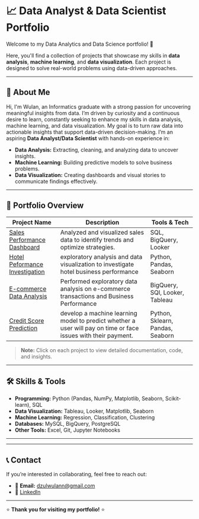 # 📈 Data Analyst & Data Scientist Portfolio

Welcome to my Data Analytics and Data Science portfolio! 👋  

Here, you'll find a collection of projects that showcase my skills in **data analysis**, **machine learning**, and **data visualization**. Each project is designed to solve real-world problems using data-driven approaches.

---

## 🚀 About Me

Hi, I'm Wulan, an Informatics graduate with a strong passion for uncovering meaningful insights from data. I’m driven by curiosity and a continuous desire to learn, constantly seeking to enhance my skills in data analysis, machine learning, and data visualization. My goal is to turn raw data into actionable insights that support data-driven decision-making.
I’m an aspiring **Data Analyst/Data Scientist** with hands-on experience in:  
- **Data Analysis:** Extracting, cleaning, and analyzing data to uncover insights.  
- **Machine Learning:** Building predictive models to solve business problems.  
- **Data Visualization:** Creating dashboards and visual stories to communicate findings effectively.

---

## 📂 Portfolio Overview

| Project Name                        | Description                                      | Tools & Tech                   |
|------------------------------------|-------------------------------------------------|--------------------------------|
| [Sales Performance Dashboard](https://github.com/dzulwulann/KF_BranchAnalytics)   | Analyzed and visualized sales data to identify trends and optimize strategies. | SQL, BigQuery, Looker           |
| [Hotel Peformance Investigation](https://github.com/dzulwulann/Hotel_performance)     | exploratory analysis and data visualization to investigate hotel business performance   | Python, Pandas, Seaborn   |
| [E-commerce Data Analysis](https://github.com/dzulwulann/Ecomerce_Business)      | Performed exploratory data analysis on e-commerce transactions and Business Performance | BigQuery, SQl, Looker, Tableau   |
| [Credit Score Prediction](https://github.com/dzulwulann/CreditScorePrediction)   | develop a machine learning model to predict whether a user will pay on time or face issues with their payment.       | Python, Sklearn, Pandas, Seaborn |

> **Note:** Click on each project to view detailed documentation, code, and insights.

---

## 🛠️ Skills & Tools

- **Programming:** Python (Pandas, NumPy, Matplotlib, Seaborn, Scikit-learn), SQL  
- **Data Visualization:** Tableau, Looker, Matplotlib, Seaborn 
- **Machine Learning:** Regression, Classification, Clustering  
- **Databases:** MySQL, BigQuery, PostgreSQL  
- **Other Tools:** Excel, Git, Jupyter Notebooks  

---

<!-- ## 📊 Featured Project: Sales Performance Dashboard

**Description:**  
Analyzed a large dataset of sales transactions to identify revenue growth, top-performing branch, and regional growth opportunities.

**Key Highlights:**  
- Processed 100,000+ rows of raw data.  
- Created an interactive dashboard using Looker. 


👉 [View Project Here](https://github.com/dzulwulann/KF_BranchAnalytics) -->

---

## 📞 Contact

If you’re interested in collaborating, feel free to reach out:  
- 📧 **Email:** dzulwulann@gmail.com  
- 💼 [LinkedIn](https://www.linkedin.com/in/dzulwulan/)  

---

⭐ **Thank you for visiting my portfolio!** ⭐

